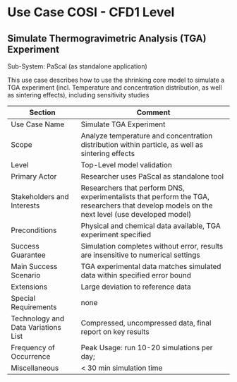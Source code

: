 Use Case COSI - CFD1 Level 
======================
Simulate Thermogravimetric Analysis (TGA) Experiment
--------------------------

Sub-System: PaScal (as standalone application)

This use case describes how to use the shrinking core model to simulate a TGA experiment (incl. Temperature and concentration distribution, as well as sintering effects), including sensitivity studies

| Section                             | Comment                                                   |
|-------------------------------------|-----------------------------------------------------------|
| Use Case Name                       | Simulate TGA Experiment               |
| Scope                               | Analyze temperature and concentration distribution within particle, as well as sintering effects|
| Level                               | Top-Level model validation                          |
| Primary Actor                       | Researcher uses PaScal as standalone tool         |
| Stakeholders and Interests          | Researchers that perform DNS, experimentalists that perform the TGA, researchers that develop models on the next level (use developed model)  |
| Preconditions                       | Physical and chemical data available, TGA experiment specified  |
| Success Guarantee                   | Simulation completes without error, results are insensitive to numerical settings
| Main Success Scenario               | TGA experimental data matches simulated data within specified error bound   |
| Extensions                          | Large deviation to reference data              |
| Special Requirements                | none |
| Technology and Data Variations List | Compressed, uncompressed data, final report on key results |
| Frequency of Occurrence             | Peak Usage: run 10-20 simulations per day;     |
| Miscellaneous  	                    | < 30 min simulation time           |

